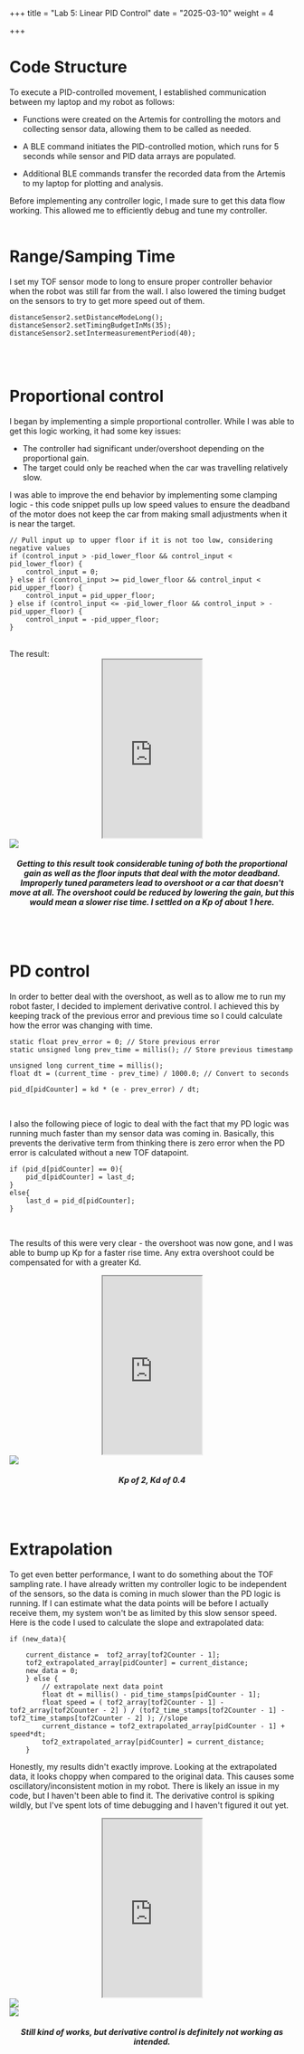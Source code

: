 +++
title = "Lab 5: Linear PID Control"
date = "2025-03-10"
weight = 4


+++

# Code Structure

To execute a PID-controlled movement, I established communication between my laptop and my robot as follows:

* Functions were created on the Artemis for controlling the motors and collecting sensor data, allowing them to be called as needed.

* A BLE command initiates the PID-controlled motion, which runs for 5 seconds while sensor and PID data arrays are populated.

* Additional BLE commands transfer the recorded data from the Artemis to my laptop for plotting and analysis.

Before implementing any controller logic, I made sure to get this data flow working. This allowed me to efficiently debug and tune my controller. 
<br>
<br>

# Range/Samping Time
I set my TOF sensor mode to long to ensure proper controller behavior when the robot was still far from the wall. I also lowered the timing budget on the sensors to try to get more speed out of them. 

    distanceSensor2.setDistanceModeLong();
    distanceSensor2.setTimingBudgetInMs(35);
    distanceSensor2.setIntermeasurementPeriod(40);

<br>
<br>

# Proportional control

I began by implementing a simple proportional controller. While I was able to get this logic working, it had some key issues:
* The controller had significant under/overshoot depending on the proportional gain.
* The target could only be reached when the car was travelling relatively slow.

I was able to improve the end behavior by implementing some clamping logic - this code snippet pulls up low speed values to ensure the deadband of the motor does not keep the car from making small adjustments when it is near the target. 

    // Pull input up to upper floor if it is not too low, considering negative values
    if (control_input > -pid_lower_floor && control_input < pid_lower_floor) {
        control_input = 0;
    } else if (control_input >= pid_lower_floor && control_input < pid_upper_floor) {
        control_input = pid_upper_floor;
    } else if (control_input <= -pid_lower_floor && control_input > -pid_upper_floor) {
        control_input = -pid_upper_floor;
    }

<br>
The result:

<div align = "center">

<iframe width="175" height="315" 
    src="https://www.youtube.com/embed/aaNj672BtfY" 
    frameborder="1" 

    allowfullscreen>
</iframe>

<img src="/Lab5/P_control.png" style="display:block ">

##### Getting to this result took considerable tuning of both the proportional gain as well as the floor inputs that deal with the motor deadband. Improperly tuned parameters lead to overshoot or a car that doesn't move at all. The overshoot could be reduced by lowering the gain, but this would mean a slower rise time. I settled on a Kp of about 1 here.

</div>
<br>
<br>



# PD control

In order to better deal with the overshoot, as well as to allow me to run my robot faster, I decided to implement derivative control. I achieved this by keeping track of the previous error and previous time so I could calculate how the error was changing with time.

    static float prev_error = 0; // Store previous error
    static unsigned long prev_time = millis(); // Store previous timestamp

    unsigned long current_time = millis();
    float dt = (current_time - prev_time) / 1000.0; // Convert to seconds

    pid_d[pidCounter] = kd * (e - prev_error) / dt;

<br>

I also the following piece of logic to deal with the fact that my PD logic was running much faster than my sensor data was coming in. Basically, this prevents the derivative term from thinking there is zero error when the PD error is calculated without a new TOF datapoint.

    if (pid_d[pidCounter] == 0){
        pid_d[pidCounter] = last_d;
    }
    else{
        last_d = pid_d[pidCounter];
    }

<br>

The results of this were very clear - the overshoot was now gone, and I was able to bump up Kp for a faster rise time. Any extra overshoot could be compensated for with a greater Kd.

<div align = "center">

<iframe width="175" height="315" 
    src="https://www.youtube.com/embed/MpxRXC12IjY" 
    frameborder="1" 

    allowfullscreen>
</iframe>

<img src="/Lab5/PD_control.png" style="display:block ">

##### Kp of 2, Kd of 0.4

</div>
<br>
<br>

# Extrapolation

To get even better performance, I want to do something about the TOF sampling rate. I have already written my controller logic to be independent of the sensors, so the data is coming in much slower than the PD logic is running. If I can estimate what the data points will be before I actually receive them, my system won't be as limited by this slow sensor speed. Here is the code I used to calculate the slope and extrapolated data:

    if (new_data){    

        current_distance =  tof2_array[tof2Counter - 1];
        tof2_extrapolated_array[pidCounter] = current_distance;
        new_data = 0;
        } else {
            // extrapolate next data point
            float dt = millis() - pid_time_stamps[pidCounter - 1];
            float speed = ( tof2_array[tof2Counter - 1] - tof2_array[tof2Counter - 2] ) / (tof2_time_stamps[tof2Counter - 1] - tof2_time_stamps[tof2Counter - 2] ); //slope
            current_distance = tof2_extrapolated_array[pidCounter - 1] + speed*dt;
            tof2_extrapolated_array[pidCounter] = current_distance;
        }



Honestly, my results didn't exactly improve. Looking at the extrapolated data, it looks choppy when compared to the original data. This causes some oscillatory/inconsistent motion in my robot. There is likely an issue in my code, but I haven't been able to find it. The derivative control is spiking wildly, but I've spent lots of time debugging and I haven't figured it out yet.

<div align = "center">

<iframe width="175" height="315" 
    src="https://www.youtube.com/embed/G5dnDsUw41g" 
    frameborder="1" 

    allowfullscreen>
</iframe>

<img src="/Lab5/tofdata.png" style="display:block ">

<img src="/Lab5/interp.png" style="display:block ">


##### Still kind of works, but derivative control is definitely not working as intended.
</div>
